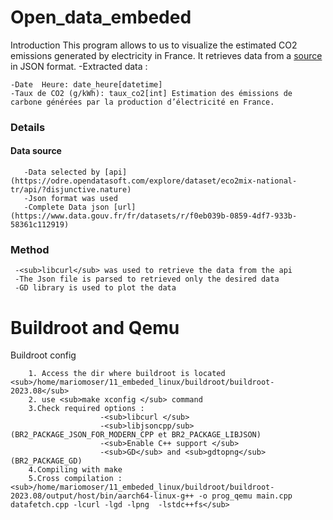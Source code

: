 # Open_data_embeded
Introduction
This program allows to us to visualize the estimated CO2 emissions generated by electricity in France.
It retrieves data from a [source](https://www.data.gouv.fr/fr/datasets/donnees-eco2mix-nationales-temps-reel-1/#/resources) in JSON format.
 -Extracted data :
 
    -Date  Heure: date_heure[datetime]
    -Taux de CO2 (g/kWh): taux_co2[int] Estimation des émissions de carbone générées par la production d’électricité en France.

### Details
#### Data source
       -Data selected by [api](https://odre.opendatasoft.com/explore/dataset/eco2mix-national-tr/api/?disjunctive.nature)
       -Json format was used
       -Complete Data json [url](https://www.data.gouv.fr/fr/datasets/r/f0eb039b-0859-4df7-933b-58361c112919)
### Method
     -<sub>libcurl</sub> was used to retrieve the data from the api
     -The Json file is parsed to retrieved only the desired data
     -GD library is used to plot the data


# Buildroot and Qemu

   Buildroot config
        
        1. Access the dir where buildroot is located <sub>/home/mariomoser/11_embeded_linux/buildroot/buildroot-2023.08</sub>
        2. use <sub>make xconfig </sub> command
        3.Check required options :
                        -<sub>libcurl </sub>
                        -<sub>libjsoncpp/sub> (BR2_PACKAGE_JSON_FOR_MODERN_CPP et BR2_PACKAGE_LIBJSON)
                        -<sub>Enable C++ support </sub>
                        -<sub>GD</sub> and <sub>gdtopng</sub> (BR2_PACKAGE_GD)
        4.Compiling with make
        5.Cross compilation : <sub>/home/mariomoser/11_embeded_linux/buildroot/buildroot-2023.08/output/host/bin/aarch64-linux-g++ -o prog_qemu main.cpp datafetch.cpp -lcurl -lgd -lpng  -lstdc++fs</sub> 
